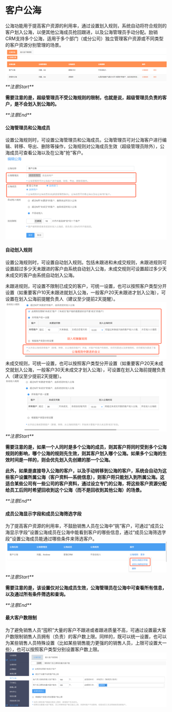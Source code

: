 # 客户公海

公海功能用于提高客户资源的利用率，通过设置划入规则，系统自动将符合规则的客户划入公海，以便其他公海成员抢回跟进，以及公海管理员手动分配。励销CRM支持多个公海，适用于多个部门（或分公司）独立管理客户资源或不同类型的客户资源分别管理的场景。![](/assets/lix公海规则.png)_\*\*注意Start\*\*_

**需要注意的是，超级管理员不受公海规则的限制，也就是说，超级管理员负责的客户，是不会划入到公海的。**

_\*\*注意End\*\*_

#### 公海管理员和公海成员

设置公海规则时，可设置公海管理员和公海成员。公海管理员可对公海客户进行编辑、转移、导出、删除等操作，公海规则对公海成员生效（超级管理员除外），公海成员可查看公海以及在公海"抢"客户。![](/assets/客户公海2.png)

#### 自动划入规则

设置公海规则时，可设置自动划入规则。包括未跟进和未成交规则，未跟进规则可设置超过多少天未跟进的客户由系统自动划入公海，未成交规则可设置超过多少天未成交的客户由系统自动划入公海。

未跟进规则，可设置不限制已成交的客户，可统一设置，也可以按照客户类型分开设置（如重要客户10天未跟进就划入公海，一般客户20天未跟进才划入公海），可设置在划入公海前提醒负责人（建议至少提前2天提醒）。![](/assets/客户公海4.png)未成交规则，可统一设置，也可以按照客户类型分开设置（如重要客户20天未成交就划入公海，一般客户30天未成交才划入公海），可设置在划入公海前提醒负责人（建议至少提前2天提醒）。![](/assets/客户公海5.png)_\*\*注意Start\*\*_

**需要注意的是，如果一个人同时是多个公海的成员，则其客户将同时受到多个公海规则的影响，哪个公海的规则先生效，则其客户划入哪个公海。如果多个公海的生效时间是一样的，则会优先划入先创建的那一个公海。**

**此外，如果是直接导入公海的客户，以及手动转移到公海的客户，系统会自动为这些客户设置所属公海（客户资料—系统信息），则客户将只能划入到所属公海。这适合某些公司有一些公司的客户资料，通过设立专门的公海，将这些客户资源分配给员工后同时希望回收到这个公海（而不是回收到其他公海）的场景。**

_\*\*注意End\*\*_

#### 成员公海显示字段和成员公海筛选字段

为了提高客户资源的利用率，不鼓励销售人员在公海中“挑”客户，可通过“成员公海显示字段”设置公海成员在公海中能看到客户的哪些信息，通过“成员公海筛选字段”设置公海成员能通过哪些条件来筛选客户。![](/assets/客户公海7.png)_\*\*注意Start\*\*_

**需要注意的是，该设置仅对公海成员生效，公海管理员在公海中可查看所有信息，以及通过所有条件筛选和查询。**

_\*\*注意End\*\*_

#### 最大客户数限制

为了避免销售人员“囤积”大量的客户不跟进或者跟进质量不高，可通过设置最大客户数限制销售人员拥有（负责）的客户数上限。同样的，既可以统一设置，也可以为某些销售人员特殊设置（比如某些销售能力更强的的销售人员，上限可设置大一些），也可以按照客户类型分别设置客户数上限。![](/assets/客户公海8.png)

